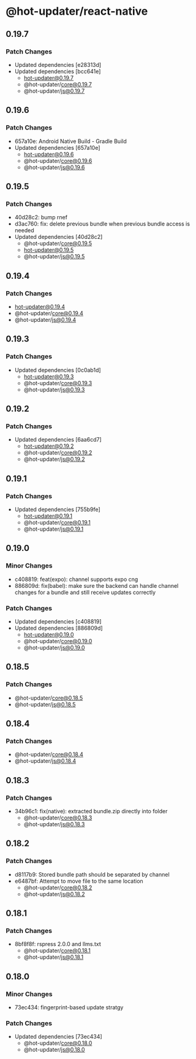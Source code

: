 # @hot-updater/react-native

## 0.19.7

### Patch Changes

- Updated dependencies [e28313d]
- Updated dependencies [bcc641e]
  - hot-updater@0.19.7
  - @hot-updater/core@0.19.7
  - @hot-updater/js@0.19.7

## 0.19.6

### Patch Changes

- 657a10e: Android Native Build - Gradle Build
- Updated dependencies [657a10e]
  - hot-updater@0.19.6
  - @hot-updater/core@0.19.6
  - @hot-updater/js@0.19.6

## 0.19.5

### Patch Changes

- 40d28c2: bump rnef
- d3ac760: fix: delete previous bundle when previous bundle access is needed
- Updated dependencies [40d28c2]
  - @hot-updater/core@0.19.5
  - hot-updater@0.19.5
  - @hot-updater/js@0.19.5

## 0.19.4

### Patch Changes

- hot-updater@0.19.4
- @hot-updater/core@0.19.4
- @hot-updater/js@0.19.4

## 0.19.3

### Patch Changes

- Updated dependencies [0c0ab1d]
  - hot-updater@0.19.3
  - @hot-updater/core@0.19.3
  - @hot-updater/js@0.19.3

## 0.19.2

### Patch Changes

- Updated dependencies [6aa6cd7]
  - hot-updater@0.19.2
  - @hot-updater/core@0.19.2
  - @hot-updater/js@0.19.2

## 0.19.1

### Patch Changes

- Updated dependencies [755b9fe]
  - hot-updater@0.19.1
  - @hot-updater/core@0.19.1
  - @hot-updater/js@0.19.1

## 0.19.0

### Minor Changes

- c408819: feat(expo): channel supports expo cng
- 886809d: fix(babel): make sure the backend can handle channel changes for a bundle and still receive updates correctly

### Patch Changes

- Updated dependencies [c408819]
- Updated dependencies [886809d]
  - hot-updater@0.19.0
  - @hot-updater/core@0.19.0
  - @hot-updater/js@0.19.0

## 0.18.5

### Patch Changes

- @hot-updater/core@0.18.5
- @hot-updater/js@0.18.5

## 0.18.4

### Patch Changes

- @hot-updater/core@0.18.4
- @hot-updater/js@0.18.4

## 0.18.3

### Patch Changes

- 34b96c1: fix(native): extracted bundle.zip directly into folder
  - @hot-updater/core@0.18.3
  - @hot-updater/js@0.18.3

## 0.18.2

### Patch Changes

- d8117b9: Stored bundle path should be separated by channel
- e6487bf: Attempt to move file to the same location
  - @hot-updater/core@0.18.2
  - @hot-updater/js@0.18.2

## 0.18.1

### Patch Changes

- 8bf8f8f: rspress 2.0.0 and llms.txt
  - @hot-updater/core@0.18.1
  - @hot-updater/js@0.18.1

## 0.18.0

### Minor Changes

- 73ec434: fingerprint-based update stratgy

### Patch Changes

- Updated dependencies [73ec434]
  - @hot-updater/core@0.18.0
  - @hot-updater/js@0.18.0
